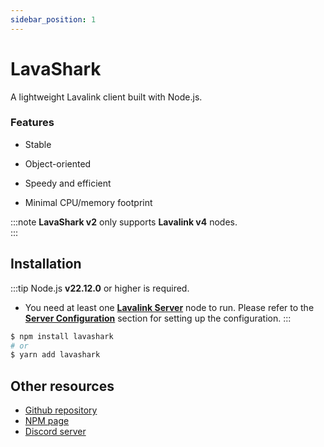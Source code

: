 ```yaml
---
sidebar_position: 1
---
```


# LavaShark

A lightweight Lavalink client built with Node.js.  

### Features
* Stable  

* Object-oriented  

* Speedy and efficient  

* Minimal CPU/memory footprint

:::note
**LavaShark v2** only supports **Lavalink v4** nodes.  
:::

## Installation

:::tip
Node.js **v22.12.0** or higher is required.  
* You need at least one [**Lavalink Server**](https://github.com/lavalink-devs/Lavalink) node to run. Please refer to the [**Server Configuration**](./server-config.md) section for setting up the configuration.
:::

```bash
$ npm install lavashark
# or
$ yarn add lavashark
```


## Other resources
* [Github repository](https://github.com/hmes98318/LavaShark)
* [NPM page](https://www.npmjs.com/package/lavashark)
* [Discord server](https://discord.gg/7rQEx7SPGr)

